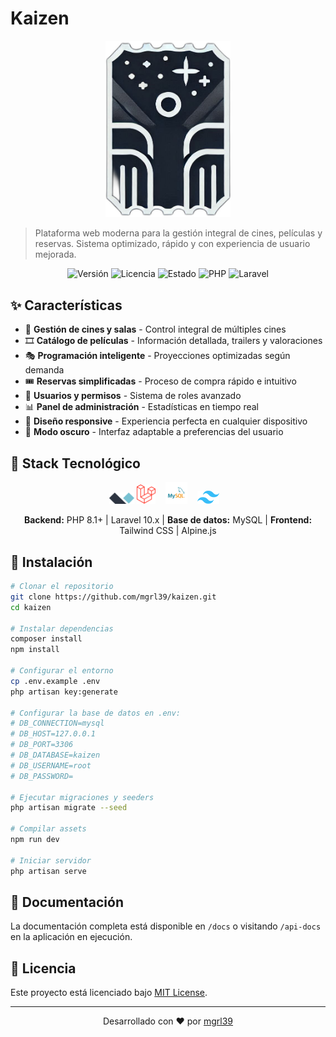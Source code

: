 # Kaizen

<p align="center">
  <img src="public/assets/images/logo.png" width="200" alt="Kaizen">
</p>

> Plataforma web moderna para la gestión integral de cines, películas y reservas. Sistema optimizado, rápido y con experiencia de usuario mejorada.

<p align="center">
  <img src="https://img.shields.io/badge/version-1.1.0-blue" alt="Versión">
  <img src="https://img.shields.io/badge/licencia-MIT-green" alt="Licencia">
  <img src="https://img.shields.io/badge/estado-en%20desarrollo-orange" alt="Estado">
  <img src="https://img.shields.io/badge/PHP-8.1+-8892BF" alt="PHP">
  <img src="https://img.shields.io/badge/Laravel-10.x-FF2D20" alt="Laravel">
</p>

## ✨ Características

- 🏢 **Gestión de cines y salas** - Control integral de múltiples cines
- 🎞️ **Catálogo de películas** - Información detallada, trailers y valoraciones
- 🎭 **Programación inteligente** - Proyecciones optimizadas según demanda
- 🎟️ **Reservas simplificadas** - Proceso de compra rápido e intuitivo
- 👥 **Usuarios y permisos** - Sistema de roles avanzado
- 📊 **Panel de administración** - Estadísticas en tiempo real
- 📱 **Diseño responsive** - Experiencia perfecta en cualquier dispositivo
- 🌙 **Modo oscuro** - Interfaz adaptable a preferencias del usuario

## 🔧 Stack Tecnológico

<p align="center">
  <img src="public/assets/images/alpinejs.png" width="8%" alt="Alpine.js">
  <img src="public/assets/images/laravel.png" width="6%" alt="Laravel">&nbsp;&nbsp;&nbsp;
  <img src="public/assets/images/mysql.png" width="7%" alt="MySQL">&nbsp;&nbsp;&nbsp;
  <img src="public/assets/images/tailwindcss.png" width="7%" alt="Tailwind CSS">&nbsp;&nbsp;&nbsp;

</p>

<p align="center">
  <b>Backend:</b> PHP 8.1+ | Laravel 10.x | <b>Base de datos:</b> MySQL | <b>Frontend:</b> Tailwind CSS | Alpine.js
</p>

## 🚀 Instalación

```bash
# Clonar el repositorio
git clone https://github.com/mgrl39/kaizen.git
cd kaizen

# Instalar dependencias
composer install
npm install

# Configurar el entorno
cp .env.example .env
php artisan key:generate

# Configurar la base de datos en .env:
# DB_CONNECTION=mysql
# DB_HOST=127.0.0.1
# DB_PORT=3306
# DB_DATABASE=kaizen
# DB_USERNAME=root
# DB_PASSWORD=

# Ejecutar migraciones y seeders
php artisan migrate --seed

# Compilar assets
npm run dev

# Iniciar servidor
php artisan serve
```

## 📝 Documentación

La documentación completa está disponible en `/docs` o visitando `/api-docs` en la aplicación en ejecución.

## 📄 Licencia

Este proyecto está licenciado bajo [MIT License](LICENSE).

---

<p align="center">
  Desarrollado con ❤️ por <a href="https://github.com/mgrl39">mgrl39</a>
</p>